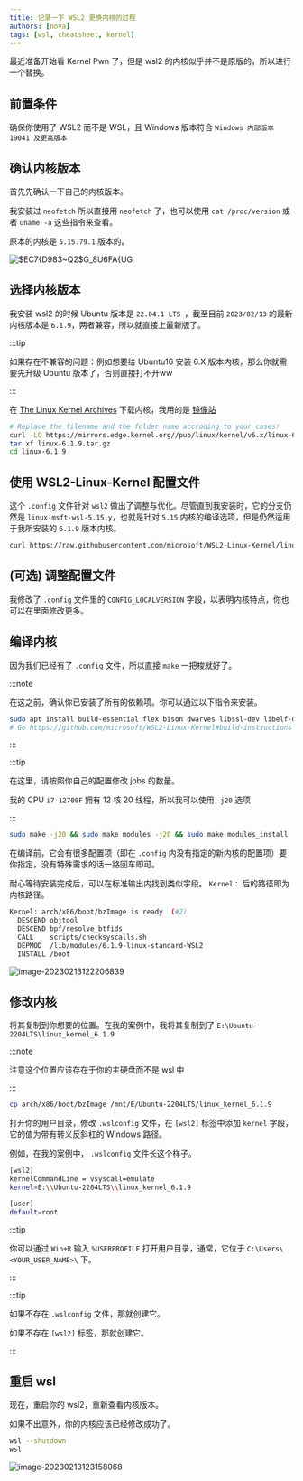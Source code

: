 ```yaml
---
title: 记录一下 WSL2 更换内核的过程
authors: [nova]
tags: [wsl, cheatsheet, kernel]
---
```


最近准备开始看 Kernel Pwn 了，但是 wsl2 的内核似乎并不是原版的，所以进行一个替换。

<!--truncate-->



## 前置条件

确保你使用了 WSL2 而不是 WSL，且 Windows 版本符合 `Windows 内部版本 19041 及更高版本`



## 确认内核版本

首先先确认一下自己的内核版本。

我安装过 `neofetch` 所以直接用 `neofetch` 了，也可以使用 `cat /proc/version` 或者 `uname -a` 这些指令来查看。



原本的内核是 `5.15.79.1` 版本的。

![$EC7{D983~Q2$G_8U6FA{UG](https://cdn.ova.moe/img/$EC7{D983~Q2$G_8U6FA{UG.png)



## 选择内核版本

我安装 wsl2 的时候 Ubuntu 版本是 `22.04.1 LTS `，截至目前 `2023/02/13` 的最新内核版本是 `6.1.9`，两者兼容，所以就直接上最新版了。

:::tip

如果存在不兼容的问题：例如想要给 Ubuntu16 安装 6.X 版本内核，那么你就需要先升级 Ubuntu 版本了，否则直接打不开ww

:::

在 [The Linux Kernel Archives](https://www.kernel.org/) 下载内核，我用的是 [镜像站](https://mirrors.edge.kernel.org/pub/linux/kernel/)

```bash
# Replace the filename and the folder name accroding to your cases!
curl -LO https://mirrors.edge.kernel.org//pub/linux/kernel/v6.x/linux-6.1.9.tar.gz
tar xf linux-6.1.9.tar.gz
cd linux-6.1.9
```



## 使用 WSL2-Linux-Kernel 配置文件

这个 `.config` 文件针对 `wsl2` 做出了调整与优化。尽管直到我安装时，它的分支仍然是 `linux-msft-wsl-5.15.y`，也就是针对 `5.15` 内核的编译选项，但是仍然适用于我所安装的 `6.1.9` 版本内核。

```bash
curl https://raw.githubusercontent.com/microsoft/WSL2-Linux-Kernel/linux-msft-wsl-5.15.y/Microsoft/config-wsl >> .config
```



## (可选) 调整配置文件

我修改了 `.config` 文件里的 `CONFIG_LOCALVERSION` 字段，以表明内核特点，你也可以在里面修改更多。

## 编译内核

因为我们已经有了 `.config` 文件，所以直接 `make` 一把梭就好了。

:::note

在这之前，确认你已安装了所有的依赖项。你可以通过以下指令来安装。

```bash
sudo apt install build-essential flex bison dwarves libssl-dev libelf-dev
# Go https://github.com/microsoft/WSL2-Linux-Kernel#build-instructions to see the latest build dependencies
```

:::

:::tip

在这里，请按照你自己的配置修改 jobs 的数量。



我的 CPU `i7-12700F` 拥有 12 核 20 线程，所以我可以使用 `-j20` 选项

:::

```bash
sudo make -j20 && sudo make modules -j20 && sudo make modules_install -j20 && sudo make install -j20
```

在编译前，它会有很多配置项（即在 `.config` 内没有指定的新内核的配置项）要你指定，没有特殊需求的话一路回车即可。



耐心等待安装完成后，可以在标准输出内找到类似字段。 `Kernel：` 后的路径即为内核路径。

```bash
Kernel: arch/x86/boot/bzImage is ready  (#2)
  DESCEND objtool
  DESCEND bpf/resolve_btfids
  CALL    scripts/checksyscalls.sh
  DEPMOD  /lib/modules/6.1.9-linux-standard-WSL2
  INSTALL /boot
```

![image-20230213122206839](https://cdn.ova.moe/img/image-20230213122206839.png)



## 修改内核

将其复制到你想要的位置。在我的案例中，我将其复制到了 `E:\Ubuntu-2204LTS\linux_kernel_6.1.9`

:::note

注意这个位置应该存在于你的主硬盘而不是 wsl 中

:::

```bash
cp arch/x86/boot/bzImage /mnt/E/Ubuntu-2204LTS/linux_kernel_6.1.9
```

打开你的用户目录，修改 `.wslconfig` 文件，在 `[wsl2]` 标签中添加 `kernel` 字段，它的值为带有转义反斜杠的 Windows 路径。

例如，在我的案例中， `.wslconfig` 文件长这个样子。

```bash
[wsl2]
kernelCommandLine = vsyscall=emulate
kernel=E:\\Ubuntu-2204LTS\\linux_kernel_6.1.9

[user]
default=root
```



:::tip

你可以通过 `Win+R` 输入 `%USERPROFILE` 打开用户目录，通常，它位于 `C:\Users\<YOUR_USER_NAME>\` 下。

:::

:::tip

如果不存在 `.wslconfig` 文件，那就创建它。



如果不存在 `[wsl2]` 标签，那就创建它。

:::



## 重启 wsl

现在，重启你的 wsl2，重新查看内核版本。

如果不出意外，你的内核应该已经修改成功了。

```bash
wsl --shutdown
wsl
```

![image-20230213123158068](https://cdn.ova.moe/img/image-20230213123158068.png)